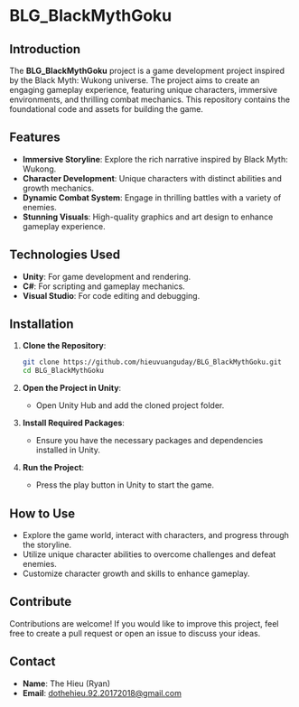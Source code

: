 # BLG_BlackMythGoku

## Introduction

The **BLG_BlackMythGoku** project is a game development project inspired by the Black Myth: Wukong universe. The project aims to create an engaging gameplay experience, featuring unique characters, immersive environments, and thrilling combat mechanics. This repository contains the foundational code and assets for building the game.

## Features

- **Immersive Storyline**: Explore the rich narrative inspired by Black Myth: Wukong.
- **Character Development**: Unique characters with distinct abilities and growth mechanics.
- **Dynamic Combat System**: Engage in thrilling battles with a variety of enemies.
- **Stunning Visuals**: High-quality graphics and art design to enhance gameplay experience.

## Technologies Used

- **Unity**: For game development and rendering.
- **C#**: For scripting and gameplay mechanics.
- **Visual Studio**: For code editing and debugging.

## Installation

1. **Clone the Repository**: 
    ```bash
    git clone https://github.com/hieuvuanguday/BLG_BlackMythGoku.git
    cd BLG_BlackMythGoku
    ```

2. **Open the Project in Unity**: 
    - Open Unity Hub and add the cloned project folder.

3. **Install Required Packages**: 
    - Ensure you have the necessary packages and dependencies installed in Unity.

4. **Run the Project**: 
    - Press the play button in Unity to start the game.

## How to Use

- Explore the game world, interact with characters, and progress through the storyline.
- Utilize unique character abilities to overcome challenges and defeat enemies.
- Customize character growth and skills to enhance gameplay.

## Contribute

Contributions are welcome! If you would like to improve this project, feel free to create a pull request or open an issue to discuss your ideas.

## Contact

- **Name**: The Hieu (Ryan)  
- **Email**: dothehieu.92.20172018@gmail.com
